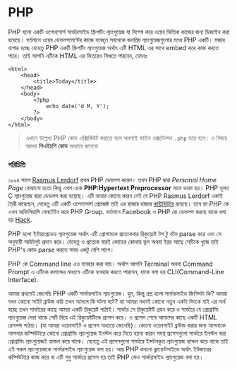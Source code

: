 # PHP
PHP হলো একটি ওপেনসোর্স সার্ভারসাইড স্ক্রিপটিং ল্যাংগুয়েজ যা বিশেষ করে ওয়েব ভিত্তিক কাজের জন্য ডিজাইন করা হয়েছে। বর্তমানে ওয়েব ডেভলপমেন্টের কাজে ব্যবহৃত সবথেকে জনপ্রিয় ল্যাংগুয়েজগুলোর মধ্যে PHP একটি। মজার ব্যপার হচ্ছে যেহেতু PHP একটি স্ক্রিপটিং ল্যাংগুয়েজ অর্থাৎ এটি HTML এর সাথে embed করে কাজ করতে পারে। তাই আপনি এটিকে HTML এর ভিতরেও লিখতে পারবেন, যেমনঃ

```
<html>
	<head>
		<title>Today</title>
	</head>
	<body>
		<?php
			echo date('d M, Y');
		?>
	</body>
</html>
```

> এখানে উল্লেখ্য PHP কোড এক্সিকিউট করাতে হলে অবশ্যই ফাইল এক্সটেনসন `.php` হতে হবে। এ বিষয়ে আমরা **পিএইচপি কোড** অধ্যায়ে জানবো

### পরিচিতি
১৯৯৪ সালে [Rasmus Lerdorf](https://twitter.com/rasmus) প্রথম PHP ডেভলপ করেন। তখন PHP দ্বারা *Personal Home Page* বোঝানো হতো কিন্তু এখন একে **PHP:Hypertext Preprocessor** নামে ডাকা হয়। PHP মূলত C ল্যাংগুয়েজ দ্বারা ডেভলপ করা হয়েছে। এটি ভাবার কোনো কারন নেই যে PHP Rasmus Lerdorf একাই তৈরী করেছেন, যেহেতু এটি একটি ওপেনসোর্স প্রোজেক্ট তাই এর হাজার হাজার [কন্ট্রিবিউটর](http://php.net/credits.php) রয়েছে। তবে হ্যা PHP কে এখন অফিসিয়ালি মেনটেইন করে PHP Group. বর্তমানে Facebook ও PHP কে ডেভলপ করছে যাকে বলা হয় [Hack](http://hacklang.org/). 

PHP হলো ইন্টারপ্রেডেড ল্যাংগুয়েজ অর্থাৎ এটি প্রোগামকে প্রত্যেকবার রিকুয়েষ্টে টপ টু বটম parse করে এবং সে অনুযায়ী আউটপুট প্রদান করে। যেহেতু ও প্রত্যেক বারই কোডের কোথায় ভুল অথবা ইরর আছে সেটিকে খুজে তাই PHP'র কোড parse করতে সময় একটু বেশি লাগে।

PHP কে Command line এও ব্যবহার করা যায়। অর্থাশ আপনি Terminal অথবা Command Prompt এ এটিকে কমান্ডের মাধ্যমে এটিকে ব্যবহার করতে পারবেন, যাকে বলা হয় CLI(Command-Line Interface). 

আমরা প্রথমেই জেনেছি PHP একটি সার্ভারসাইড ল্যাংগুয়েজ। হুম, কিন্তু প্রশ্ন হলো সার্ভারসাইড জিনিসটা কি?
আমরা যখন কোনো সাইট ব্রাউজ করি তখন আসলে কি ঘটনা ঘটে? হ্যা আমরা যখনই কোনো নতুন একটা লিংকে যাই এর অর্থ হচ্ছে তখন সার্ভারের কাছে আমরা একটি রিকুয়েষ্ট পাঠাই। সার্ভার সে রিকুয়েষ্টটি গ্রহন করে ও সার্ভারে যে প্রোগ্রামিং ল্যাংগুয়েজ দেয়া থাকে সেটি দিয়ে এই রিকুয়েষ্টটিকে প্রসেস করে। ও প্রসেস শেষে আমাদের কাছে একটি HTML রেসপন্স পাঠায়। (যা আমরা ওয়েবসাইট ও প্রসেস অধ্যায়ে জেনেছি)। কোনো ওয়েবসাইট ব্রাউজ করার জন্য আপনাকে আপনার কম্পিউটারে কোনো প্রোগ্রামিং ল্যাংগুয়েজ ইনস্টল করে নিতে হয়না কারন সমস্থ প্রসেসগুলো সার্ভারে ইনস্টল করা প্রোগ্রামিং ল্যাংগুয়েজই হ্যান্ডল করে থাকে। যেহেতু এই প্রসেসগুলো সার্ভারে ইন্সটলকৃত ল্যাংগুয়েজ হ্যান্ডল করে থাকে তাই এই সকল ল্যাংগুয়েজকে সার্ভারসাইড ল্যাংগুয়েজ বলা হয়। আর PHP কখনো ক্লায়েন্টসাইডে অর্থাৎ ইউজারের কম্পিউটারে কাজ করে না এটি শুধু সার্ভারে প্রসেস হয় তাই PHP কেও সার্ভারসাইড ল্যাংগুয়েজ বলা হয়।


